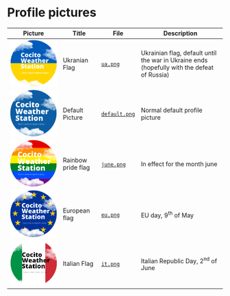 # Profile pictures

|Picture|Title|File|Description|
|---|---|---|---|
|![](ua.png)|Ukranian Flag|[`ua.png`](ua.png)|Ukrainian flag, default until the war in Ukraine ends (hopefully with the defeat of Russia)|
|![](default.png)|Default Picture|[`default.png`](default.png)|Normal default profile picture|
|![](june.png)|Rainbow pride flag|[`june.png`](june.png)|In effect for the month june|
|![](eu.png)|European flag|[`eu.png`](eu.png)|EU day, 9<sup>th</sup> of May|
|![](it.png)|Italian Flag|[`it.png`](it.png)|Italian Republic Day, 2<sup>nd</sup> of June|
